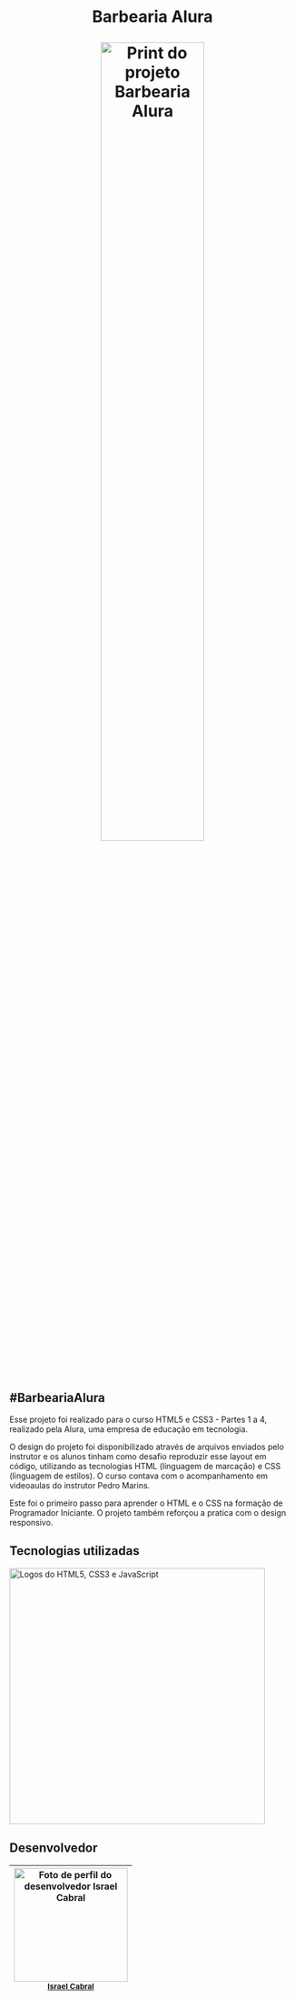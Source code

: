 <h1 align=center> <p>Barbearia Alura</p>
 <img src=https://user-images.githubusercontent.com/119905716/214708446-54e143bf-c147-4292-a232-63a035028d95.png alt = "Print do projeto Barbearia Alura" width=60%></h1>
<h2>#BarbeariaAlura</h2>
<p>Esse projeto foi realizado para o curso HTML5 e CSS3 - Partes 1 a 4, realizado pela Alura, uma empresa de educação em tecnologia.</p>
<p>O design do projeto foi disponibilizado através de arquivos enviados pelo instrutor e os alunos tinham como desafio reproduzir esse layout em código, utilizando as tecnologias HTML (linguagem de marcação) e CSS (linguagem de estilos). O curso contava com o acompanhamento em videoaulas do instrutor Pedro Marins.</p>
<p>Este foi o primeiro passo para aprender o HTML e o CSS na formação de Programador Iniciante. O projeto também reforçou a pratica com o design responsivo.</p>
<h2>Tecnologias utilizadas</h2>

<img src=https://www.freepnglogos.com/uploads/html5-logo-png/html5-logo-devextreme-multi-purpose-controls-html-javascript-3.png alt="Logos do HTML5, CSS3 e JavaScript" width="450">
<h2>Desenvolvedor</h2>

| <img src="https://avatars.githubusercontent.com/u/119905716?v=4" alt="Foto de perfil do desenvolvedor Israel Cabral" width=200><br><sub>[Israel Cabral](https://github.com/IC-Braw)</sub>
| :--:
